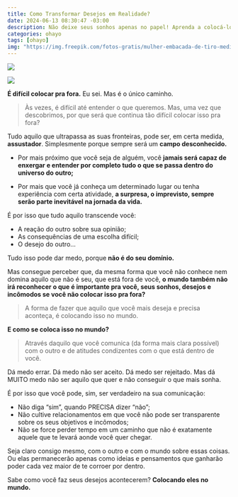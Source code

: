 ```yaml
---
title: Como Transformar Desejos em Realidade?
date: 2024-06-13 08:30:47 -03:00
description: Não deixe seus sonhos apenas no papel! Aprenda a colocá-los em prática, Seja protagonista da sua vida!
categories: ohayo
tags: [ohayo]
img: "https://img.freepik.com/fotos-gratis/mulher-embacada-de-tiro-medio-segurando-poste_23-2149321547.jpg"
---
```


![](https://cdn.jsdelivr.net/gh/geanramos/files/img/rising-tag.png)

![](https://img.freepik.com/fotos-gratis/mulher-embacada-de-tiro-medio-segurando-poste_23-2149321547.jpg)

**É difícil colocar pra fora.**  Eu sei. Mas é o único caminho.

> Às vezes, é difícil até entender o que queremos. Mas, uma vez que descobrimos, por que será que continua tão difícil colocar isso pra fora?

Tudo aquilo que ultrapassa as  suas fronteiras,  pode ser, em certa medida,  **assustador**. Simplesmente porque sempre será um  **campo desconhecido.**


- Por mais próximo que você seja de alguém, você  **jamais será capaz de enxergar e entender por completo tudo o que se passa dentro do universo do outro;**
    
- Por mais que você já conheça um determinado lugar ou tenha experiência com certa atividade,  **a surpresa, o imprevisto, sempre serão parte inevitável na jornada da vida.**
    

É por isso que tudo aquilo transcende você:

- A reação do outro sobre sua opinião;
- As consequências de uma escolha difícil;
- O desejo do outro…

Tudo isso pode dar medo, porque  **não é do seu domínio.**

Mas consegue perceber que, da mesma forma que você não conhece nem domina aquilo que não é seu, que está fora de você,  **o mundo também não irá reconhecer o que é importante pra você, seus sonhos, desejos e incômodos se você não colocar isso pra fora?**

> A forma de fazer que aquilo que você mais deseja e precisa aconteça, é colocando isso no mundo.

**E como se coloca isso no mundo?**

> Através daquilo que você comunica (da forma mais clara possível) com o outro e de atitudes condizentes com o que está dentro de você.

Dá medo errar. Dá medo não ser aceito. Dá medo ser rejeitado. Mas dá MUITO medo não ser aquilo que quer e não conseguir o que mais sonha.

É por isso que você pode, sim, ser verdadeiro na sua comunicação:

- Não diga “sim”, quando PRECISA dizer “não”;
- Não cultive relacionamentos em que você não pode ser transparente sobre os seus objetivos e incômodos;
- Não se force perder tempo em um caminho que não é exatamente aquele que te levará aonde você quer chegar.

Seja claro consigo mesmo, com o outro e com o mundo sobre essas coisas. Ou elas permanecerão apenas como ideias e pensamentos que ganharão poder cada vez maior de te corroer por dentro.

Sabe como você faz seus desejos acontecerem?  **Colocando eles no mundo.**